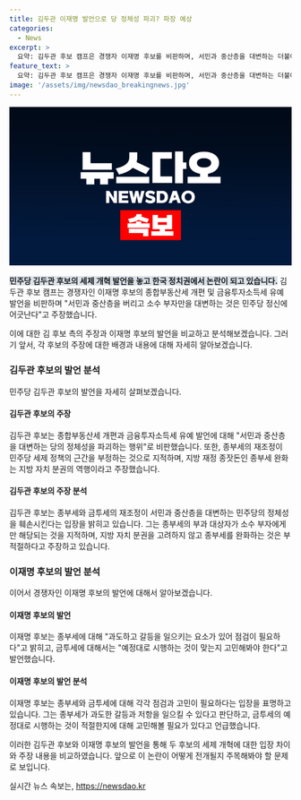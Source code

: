 ```yaml
---
title: 김두관 이재명 발언으로 당 정체성 파괴? 파장 예상
categories:
  - News
excerpt: >
  요약: 김두관 후보 캠프은 경쟁자 이재명 후보를 비판하며, 서민과 중산층을 대변하는 더불어민주당의 정체성을 파괴한다고 주장했다. 또한, 종부세와 금투세에 대한 이재명 후보의 발언을 비판하면서 민주당의 세제 정책을 부정하고 부자를 우대한다는 주장을 했다. 
feature_text: >
  요약: 김두관 후보 캠프은 경쟁자 이재명 후보를 비판하며, 서민과 중산층을 대변하는 더불어민주당의 정체성을 파괴한다고 주장했다. 또한, 종부세와 금투세에 대한 이재명 후보의 발언을 비판하면서 민주당의 세제 정책을 부정하고 부자를 우대한다는 주장을 했다. 
image: '/assets/img/newsdao_breakingnews.jpg'
---
```


<p><img src="/assets/img/newsdao_breakingnews.jpg" alt="bookingtag 속보" /></p>

<p><b><span style="background-color: #21538527;">민주당 김두관 후보의 세제 개혁 발언을 놓고 한국 정치권에서 논란이 되고 있습니다.</span></b> 김두관 후보 캠프는 경쟁자인 이재명 후보의 종합부동산세 개편 및 금융투자소득세 유예 발언을 비판하며 "서민과 중산층을 버리고 소수 부자만을 대변하는 것은 민주당 정신에 어긋난다"고 주장했습니다. </p>

<p>이에 대한 김 후보 측의 주장과 이재명 후보의 발언을 비교하고 분석해보겠습니다. 그러기 앞서, 각 후보의 주장에 대한 배경과 내용에 대해 자세히 알아보겠습니다. </p>

<h3>김두관 후보의 발언 분석</h3>

<p>민주당 김두관 후보의 발언을 자세히 살펴보겠습니다. </p>

<h4>김두관 후보의 주장</h4>

<p>김두관 후보는 종합부동산세 개편과 금융투자소득세 유예 발언에 대해 "서민과 중산층을 대변하는 당의 정체성을 파괴하는 행위"로 비판했습니다. 또한, 종부세의 재조정이 민주당 세제 정책의 근간을 부정하는 것으로 지적하며, 지방 재정 종잣돈인 종부세 완화는 지방 자치 분권의 역행이라고 주장했습니다. </p>

<h4>김두관 후보의 주장 분석</h4>

<p>김두관 후보는 종부세와 금투세의 재조정이 서민과 중산층을 대변하는 민주당의 정체성을 훼손시킨다는 입장을 밝히고 있습니다. 그는 종부세의 부과 대상자가 소수 부자에게만 해당되는 것을 지적하며, 지방 자치 분권을 고려하지 않고 종부세를 완화하는 것은 부적절하다고 주장하고 있습니다.</p>

<h3>이재명 후보의 발언 분석</h3>

<p>이어서 경쟁자인 이재명 후보의 발언에 대해서 알아보겠습니다.</p>

<h4>이재명 후보의 발언</h4>

<p>이재명 후보는 종부세에 대해 "과도하고 갈등을 일으키는 요소가 있어 점검이 필요하다"고 밝히고, 금투세에 대해서는 "예정대로 시행하는 것이 맞는지 고민해봐야 한다"고 발언했습니다.</p>

<h4>이재명 후보의 발언 분석</h4>

<p>이재명 후보는 종부세와 금투세에 대해 각각 점검과 고민이 필요하다는 입장을 표명하고 있습니다. 그는 종부세가 과도한 갈등과 저항을 일으킬 수 있다고 판단하고, 금투세의 예정대로 시행하는 것이 적절한지에 대해 고민해볼 필요가 있다고 언급했습니다.</p>

<p>이러한 김두관 후보와 이재명 후보의 발언을 통해 두 후보의 세제 개혁에 대한 입장 차이와 주장 내용을 비교하였습니다. 앞으로 이 논란이 어떻게 전개될지 주목해봐야 할 문제로 보입니다.</p>
실시간 뉴스 속보는, <a href="https://newsdao.kr" rel="dofollow">https://newsdao.kr</a>


